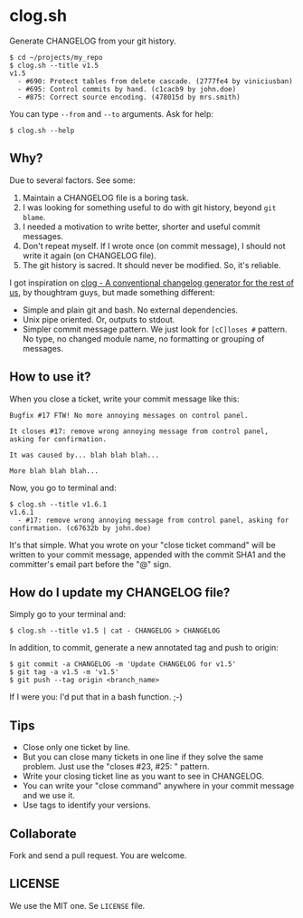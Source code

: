 clog.sh
=======

Generate CHANGELOG from your git history.

```
$ cd ~/projects/my_repo
$ clog.sh --title v1.5
v1.5
  - #690: Protect tables from delete cascade. (2777fe4 by viniciusban)
  - #695: Control commits by hand. (c1cacb9 by john.doe)
  - #875: Correct source encoding. (478015d by mrs.smith)
```

You can type `--from` and `--to` arguments. Ask for help:

```
$ clog.sh --help
```

Why?
----

Due to several factors. See some:

1. Maintain a CHANGELOG file is a boring task.
1. I was looking for something useful to do with git history, beyond `git blame`.
1. I needed a motivation to write better, shorter and useful commit messages.
1. Don't repeat myself. If I wrote once (on commit message), I should not write it again (on CHANGELOG file).
1. The git history is sacred. It should never be modified. So, it's reliable.

I got inspiration on [clog - A conventional changelog generator for the rest of us](http://blog.thoughtram.io/announcements/tools/2014/09/18/announcing-clog-a-conventional-changelog-generator-for-the-rest-of-us.html), by thoughtram guys, but made something different:

- Simple and plain git and bash. No external dependencies.
- Unix pipe oriented. Or, outputs to stdout.
- Simpler commit message pattern. We just look for `[cC]loses #` pattern. No type, no changed module name, no formatting or grouping of messages.


How to use it?
--------------

When you close a ticket, write your commit message like this:

```
Bugfix #17 FTW! No more annoying messages on control panel.

It closes #17: remove wrong annoying message from control panel, asking for confirmation.

It was caused by... blah blah blah...

More blah blah blah...
```

Now, you go to terminal and:

```
$ clog.sh --title v1.6.1
v1.6.1
  - #17: remove wrong annoying message from control panel, asking for confirmation. (c67632b by john.doe)
```

It's that simple. What you wrote on your "close ticket command" will be written to your commit message, appended with the commit SHA1 and the committer's email part before the "@" sign.


How do I update my CHANGELOG file?
----------------------------------

Simply go to your terminal and:

```
$ clog.sh --title v1.5 | cat - CHANGELOG > CHANGELOG
```

In addition, to commit, generate a new annotated tag and push to origin:

```
$ git commit -a CHANGELOG -m 'Update CHANGELOG for v1.5'
$ git tag -a v1.5 -m 'v1.5'
$ git push --tag origin <branch_name>
```

If I were you: I'd put that in a bash function. ;-)


Tips
----

- Close only one ticket by line.
- But you can close many tickets in one line if they solve the same problem. Just use the "closes #23, #25: <message>" pattern.
- Write your closing ticket line as you want to see in CHANGELOG.
- You can write your "close command" anywhere in your commit message and we use it.
- Use tags to identify your versions.


Collaborate
-----------

Fork and send a pull request. You are welcome.


LICENSE
-------

We use the MIT one. Se `LICENSE` file.
